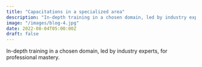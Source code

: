 ```yaml
---
title: "Capacitations in a specialized area"
description: "In-depth training in a chosen domain, led by industry experts, for professional mastery."
image: "/images/blog-4.jpg"
date: 2022-08-04T05:00:00Z
draft: false
---
```




In-depth training in a chosen domain, led by industry experts, for professional mastery.


